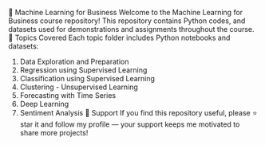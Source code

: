 🧠 Machine Learning for Business
Welcome to the Machine Learning for Business course repository!
This repository contains Python codes, and datasets used for demonstrations and assignments throughout the course.
🧩 Topics Covered 
Each topic folder includes Python notebooks and datasets:
1.	Data Exploration and Preparation
2.	Regression using Supervised Learning
3.	Classification using Supervised Learning 
4.	Clustering - Unsupervised Learning
5.	Forecasting with Time Series 
6.	Deep Learning
7.	Sentiment Analysis
💖 Support
If you find this repository useful, please ⭐ star it and follow my profile — your support keeps me motivated to share more projects!
